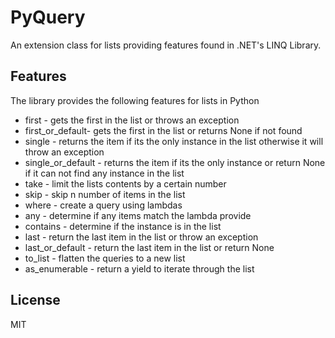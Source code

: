 # PyQuery
An extension class for lists providing features found in .NET's LINQ Library.

## Features
The library provides the following features for lists in Python

* first - gets the first in the list or throws an exception
* first_or_default- gets the first in the list or returns None if not found
* single - returns the item if its the only instance in the list otherwise it will throw an exception
* single_or_default - returns the item if its the only instance or return None if it can not find any instance in the list
* take - limit the lists contents by a certain number
* skip - skip n number of items in the list
* where - create a query using lambdas
* any - determine if any items match the lambda provide
* contains - determine if the instance is in the list
* last - return the last item in the list or throw an exception
* last_or_default - return the last item in the list or return None
* to_list - flatten the queries to a new list
* as_enumerable - return a yield to iterate through the list

## License
MIT
